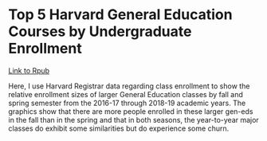 # Top 5 Harvard General Education Courses by Undergraduate Enrollment

[Link to Rpub](http://rpubs.com/cvendler/top-5-Harvard-gened-courses)

Here, I use Harvard Registrar data regarding class enrollment to show the relative enrollment sizes of larger General Education classes by fall and spring semester from the 2016-17 through 2018-19 academic years. The graphics show that there are more people enrolled in these larger gen-eds in the fall than in the spring and that in both seasons, the year-to-year major classes do exhibit some similarities but do experience some churn.
